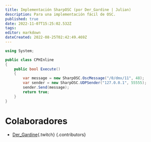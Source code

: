 ```yaml
---
title: Implementación SharpOSC (por Der_Gardine | Julian)
description: Para una implementación fácil de OSC.
published: true
date: 2022-11-07T15:25:02.532Z
tags: 
editor: markdown
dateCreated: 2022-08-25T02:42:49.469Z
---
```


```cs
using System;

public class CPHInline
{
    public bool Execute()
    {
        var message = new SharpOSC.OscMessage("/0/dmx/11", 48);
        var sender = new SharpOSC.UDPSender("127.0.0.1", 55555);
        sender.Send(message);
        return true;
    }
}
```

# Colaboradores

 - [Der_Gardine](https://www.twitch.tv/Der_Gardine){.twitch}
 {.contributors}